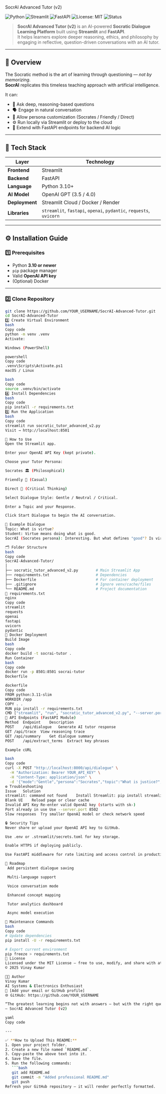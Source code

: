  SocrAI Advanced Tutor (v2)

![Python](https://img.shields.io/badge/Python-3.10%2B-blue.svg)
![Streamlit](https://img.shields.io/badge/Framework-Streamlit-red)
![FastAPI](https://img.shields.io/badge/Backend-FastAPI-green)
![License: MIT](https://img.shields.io/badge/License-MIT-yellow.svg)
![Status](https://img.shields.io/badge/Status-Active-success)

> **SocrAI Advanced Tutor (v2)** is an AI-powered **Socratic Dialogue Learning Platform** built using **Streamlit** and **FastAPI**.  
> It helps learners explore deeper reasoning, ethics, and philosophy by engaging in reflective, question-driven conversations with an AI tutor.

---

## 🧩 Overview

The Socratic method is the art of learning through questioning — *not by memorizing*.  
**SocrAI** replicates this timeless teaching approach with artificial intelligence.

It can:
- 🧠 Ask deep, reasoning-based questions
- 🗣️ Engage in natural conversation
- 🧩 Allow persona customization (Socrates / Friendly / Direct)
- ⚙️ Run locally via Streamlit or deploy to the cloud
- 🧱 Extend with FastAPI endpoints for backend AI logic

---

## 🧰 Tech Stack

| Layer | Technology |
|--------|-------------|
| **Frontend** | Streamlit |
| **Backend** | FastAPI |
| **Language** | Python 3.10+ |
| **AI Model** | OpenAI GPT (3.5 / 4.0) |
| **Deployment** | Streamlit Cloud / Docker / Render |
| **Libraries** | `streamlit`, `fastapi`, `openai`, `pydantic`, `requests`, `uvicorn` |

---

## ⚙️ Installation Guide

### 1️⃣ Prerequisites
- Python **3.10 or newer**
- `pip` package manager
- Valid **OpenAI API key**
- (Optional) Docker

---

### 2️⃣ Clone Repository
```bash
git clone https://github.com/YOUR_USERNAME/SocrAI-Advanced-Tutor.git
cd SocrAI-Advanced-Tutor
3️⃣ Create Virtual Environment
bash
Copy code
python -m venv .venv
Activate:

Windows (PowerShell)

powershell
Copy code
.venv\Scripts\Activate.ps1
macOS / Linux

bash
Copy code
source .venv/bin/activate
4️⃣ Install Dependencies
bash
Copy code
pip install -r requirements.txt
5️⃣ Run the Application
bash
Copy code
streamlit run socratic_tutor_advanced_v2.py
Visit → http://localhost:8501

🧠 How to Use
Open the Streamlit app.

Enter your OpenAI API Key (kept private).

Choose your Tutor Persona:

Socrates 🏛️ (Philosophical)

Friendly 👋 (Casual)

Direct 🎯 (Critical Thinking)

Select Dialogue Style: Gentle / Neutral / Critical.

Enter a Topic and your Response.

Click Start Dialogue to begin the AI conversation.

💬 Example Dialogue
Topic: What is virtue?
Student: Virtue means doing what is good.
SocrAI (Socrates persona): Interesting. But what defines "good"? Is virtue something taught or innate?

🗂️ Folder Structure
bash
Copy code
SocrAI-Advanced-Tutor/
│
├── socratic_tutor_advanced_v2.py        # Main Streamlit App
├── requirements.txt                     # Dependencies
├── Dockerfile                           # For container deployment
├── .gitignore                           # Ignore venv/cache/files
└── README.md                            # Project documentation
🧱 requirements.txt
nginx
Copy code
streamlit
requests
openai
fastapi
uvicorn
pydantic
🐳 Docker Deployment
Build Image
bash
Copy code
docker build -t socrai-tutor .
Run Container
bash
Copy code
docker run -p 8501:8501 socrai-tutor
Dockerfile

dockerfile
Copy code
FROM python:3.11-slim
WORKDIR /app
COPY . .
RUN pip install -r requirements.txt
CMD ["streamlit", "run", "socratic_tutor_advanced_v2.py", "--server.port=8501", "--server.address=0.0.0.0"]
🔌 API Endpoints (FastAPI Module)
Method	Endpoint	Description
POST	/api/dialogue	Generate AI tutor response
GET	/api/trace	View reasoning trace
GET	/api/summary	Get dialogue summary
POST	/api/extract_terms	Extract key phrases

Example cURL

bash
Copy code
curl -X POST "http://localhost:8000/api/dialogue" \
  -H "Authorization: Bearer YOUR_API_KEY" \
  -H "Content-Type: application/json" \
  -d '{"mode":"Gentle","persona":"Socrates","topic":"What is justice?","student_text":"Justice is fairness."}'
⚙️ Troubleshooting
Issue	Solution
streamlit: command not found	Install Streamlit: pip install streamlit
Blank UI	Reload page or clear cache
Invalid API Key	Re-enter valid OpenAI key (starts with sk-)
Port already in use	Use --server.port 8502
Slow responses	Try smaller OpenAI model or check network speed

🔒 Security Tips
Never share or upload your OpenAI API key to GitHub.

Use .env or .streamlit/secrets.toml for key storage.

Enable HTTPS if deploying publicly.

Use FastAPI middleware for rate limiting and access control in production.

🧭 Roadmap
 Add persistent dialogue saving

 Multi-language support

 Voice conversation mode

 Enhanced concept mapping

 Tutor analytics dashboard

 Async model execution

🧰 Maintenance Commands
bash
Copy code
# Update dependencies
pip install -U -r requirements.txt

# Export current environment
pip freeze > requirements.txt
📜 License
Licensed under the MIT License — free to use, modify, and share with attribution.
© 2025 Vinay Kumar

👨‍💻 Author
Vinay Kumar
AI Systems & Electronics Enthusiast
📧 [Add your email or GitHub profile]
🌐 GitHub: https://github.com/YOUR_USERNAME

“The greatest learning begins not with answers — but with the right questions.”
— SocrAI Advanced Tutor (v2)

yaml
Copy code

---

✅ **How to Upload This README:**
1. Open your project folder.  
2. Create a new file named `README.md`.  
3. Copy-paste the above text into it.  
4. Save the file.  
5. Run the following commands:
   ```bash
   git add README.md
   git commit -m "Added professional README.md"
   git push
Refresh your GitHub repository — it will render perfectly formatted.
